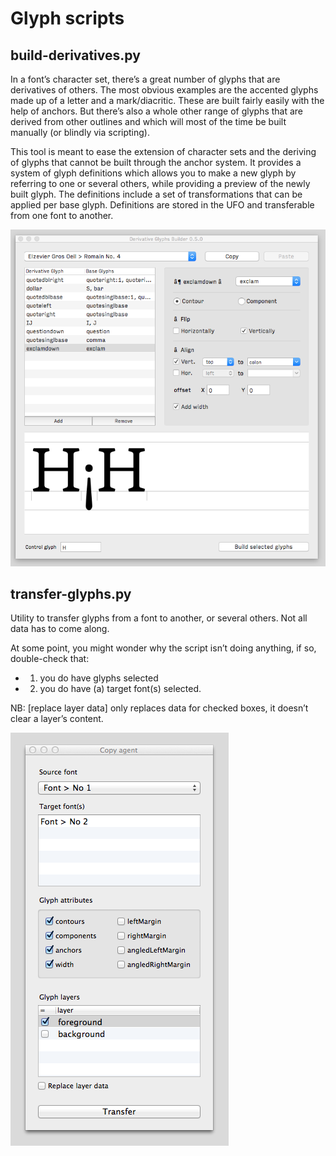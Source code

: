 Glyph scripts
================

## build-derivatives.py

In a font’s character set, there’s a great number of glyphs that are derivatives of others. The most obvious examples are the accented glyphs made up of a letter and a mark/diacritic. These are built fairly easily with the help of anchors. But there’s also a whole other range of glyphs that are derived from other outlines and which will most of the time be built manually (or blindly via scripting).

This tool is meant to ease the extension of character sets and the deriving of glyphs that cannot be built through the anchor system. It provides a system of glyph definitions which allows you to make a new glyph by referring to one or several others, while providing a preview of the newly built glyph. The definitions include a set of transformations that can be applied per base glyph. Definitions are stored in the UFO and transferable from one font to another.

![alt tag](build-derivatives.png)

## transfer-glyphs.py

Utility to transfer glyphs from a font to another, or several others. Not all data has to come along. 

At some point, you might wonder why the script isn’t doing anything, if so, double-check that:
+ 1. you do have glyphs selected 
+ 2. you do have (a) target font(s)  selected.

NB: [replace layer data] only replaces data for checked boxes, it doesn’t clear a layer’s content. 

![alt tag](transfer-glyphs.png)
